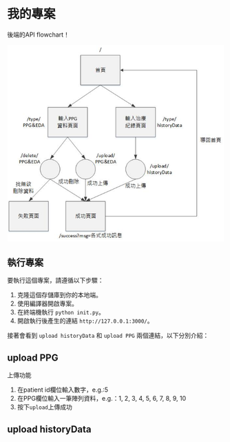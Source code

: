# 我的專案

後端的API flowchart！

![API flowchart](API_flow_chart.jpg)

## 執行專案

要執行這個專案，請遵循以下步驟：

1. 克隆這個存儲庫到你的本地端。
2. 使用編譯器開啟專案。
3. 在終端機執行 `python init.py`。
4. 開啟執行後產生的連結 `http://127.0.0.1:3000/`。

接著會看到 `upload historyData` 和 `upload PPG` 兩個連結，以下分別介紹：

## upload PPG
上傳功能
1. 在patient id欄位輸入數字，e.g.:5
2. 在PPG欄位輸入一筆陣列資料，e.g.：1, 2, 3, 4, 5, 6, 7, 8, 9, 10
3. 按下`upload`上傳成功

## upload historyData
